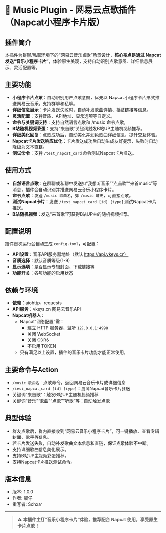 # 🎵 Music Plugin - 网易云点歌插件（Napcat小程序卡片版）

## 插件简介
本插件为群聊/私聊环境下的“网易云音乐点歌”场景设计，**核心亮点是通过 Napcat 发送“音乐小程序卡片”**，体验原生美观，支持自动识别点歌意图、详细信息展示、灵活配置等。

## 主要功能

- **小程序卡片点歌**：自动识别用户点歌意图，优先以 Napcat 小程序卡片形式推送网易云音乐，支持群聊和私聊。
- **详细信息展示**：卡片发送失败时，自动补发歌曲详情、播放链接等信息。
- **灵活配置**：支持音质、API地址、显示选项等自定义。
- **命令与关键词支持**：支持自然语言点歌和 /music 命令点歌。
- **B站随机视频彩蛋**：支持“来首歌”关键词触发B站UP主随机视频推荐。
- **详细美化回复**：点歌成功后，自动美化并润色歌曲详细信息，提升交互体验。
- **Napcat卡片发送响应优化**：卡片发送成功后自动生成友好提示，失败时自动降级为文本直链。
- **测试命令**：支持 `/test_napcat_card` 命令测试Napcat卡片推送。

## 使用方式

- **自然语言点歌**：在群聊或私聊中发送如“我想听音乐”“点首歌”“来首music”等消息，插件会自动识别并推送网易云音乐小程序卡片。
- **命令点歌**：发送 `/music 歌曲名`，如 `/music 晴天`，可直接点歌。
- **测试Napcat卡片**：发送 `/test_napcat_card [id] [type]` 测试Napcat卡片推送。
- **B站随机视频**：发送“来首歌”可获得B站UP主的随机视频推荐。

## 配置说明

插件首次运行会自动生成 `config.toml`，可配置：

- **API设置**：音乐API服务器地址（默认 https://api.vkeys.cn）
- **音质选择**：默认音质等级(1-9)
- **显示选项**：是否显示专辑封面、下载链接等
- **功能开关**：各项功能的启用状态

## 依赖与环境

- **依赖**：aiohttp、requests
- **API服务**：vkeys.cn 网易云音乐API
- **Napcat机器人**：
  - Napcat“网络配置”需：
    - 建立 HTTP 服务器，监听 `127.0.0.1:4998`
    - 关闭 WebSocket
    - 关闭 CORS
    - 不启用 TOKEN
  - 只有满足以上设置，插件的音乐卡片功能才能正常使用。

## 主要命令与Action

- `/music 歌曲名`：点歌命令，返回网易云音乐卡片或详细信息
- `/test_napcat_card [id] [type]`：测试Napcat音乐卡片推送
- 关键词“来首歌”：触发B站UP主随机视频推荐
- 关键词“音乐”“歌曲”“点歌”“听歌”等：自动触发点歌

## 典型体验

- 群友点歌后，群内直接收到“网易云音乐小程序卡片”，可一键播放、查看专辑封面、歌手等信息。
- 若卡片发送失败，自动补发歌曲文本信息和直链，保证点歌体验不中断。
- 支持详细歌曲信息美化展示。
- 支持B站UP主视频彩蛋推荐。
- 支持Napcat卡片推送测试命令。

## 版本信息

- 版本: 1.0.0
- 作者: 靓仔
- 重写者: Schxar

---

> ⚠️ **本插件主打“音乐小程序卡片”体验，推荐配合 Napcat 使用，享受原生卡片点歌！**
